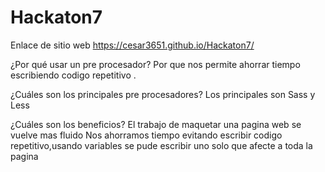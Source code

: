# Hackaton7
Enlace de sitio web https://cesar3651.github.io/Hackaton7/


¿Por qué usar un pre procesador?
Por que nos permite ahorrar tiempo escribiendo codigo repetitivo .



¿Cuáles son los principales pre procesadores?
Los principales son Sass y Less
 



¿Cuáles son los beneficios?
El trabajo de maquetar una pagina web se vuelve mas fluido
Nos ahorramos tiempo evitando escribir codigo repetitivo,usando variables se pude escribir uno solo que afecte a toda la pagina 
